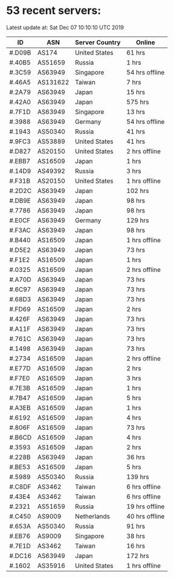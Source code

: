 # 53 recent servers:

Latest update at: Sat Dec 07 10:10:10 UTC 2019

| ID | ASN | Server Country | Online |
| -- | --- | -------------- | ------ |
| #.D09B | AS174 | United States | 61 hrs |
| #.40B5 | AS51659 | Russia | 1 hrs |
| #.3C59 | AS63949 | Singapore | 54 hrs offline |
| #.46A5 | AS131622 | Taiwan | 7 hrs |
| #.2A79 | AS63949 | Japan | 15 hrs |
| #.42A0 | AS63949 | Japan | 575 hrs |
| #.7F1D | AS63949 | Singapore | 13 hrs |
| #.3988 | AS63949 | Germany | 54 hrs offline |
| #.1943 | AS50340 | Russia | 41 hrs |
| #.9FC3 | AS53889 | United States | 41 hrs |
| #.D827 | AS20150 | United States | 2 hrs offline |
| #.EBB7 | AS16509 | Japan | 1 hrs |
| #.14D9 | AS49392 | Russia | 3 hrs |
| #.F31B | AS20150 | United States | 1 hrs offline |
| #.2D2C | AS63949 | Japan | 102 hrs |
| #.DB9E | AS63949 | Japan | 98 hrs |
| #.7786 | AS63949 | Japan | 98 hrs |
| #.E0CF | AS63949 | Germany | 129 hrs |
| #.F3AC | AS63949 | Japan | 98 hrs |
| #.B440 | AS16509 | Japan | 1 hrs offline |
| #.D5E2 | AS63949 | Japan | 73 hrs |
| #.F1E2 | AS16509 | Japan | 1 hrs |
| #.0325 | AS16509 | Japan | 2 hrs offline |
| #.A70D | AS63949 | Japan | 73 hrs |
| #.6C97 | AS63949 | Japan | 73 hrs |
| #.68D3 | AS63949 | Japan | 73 hrs |
| #.FD69 | AS16509 | Japan | 2 hrs |
| #.426F | AS63949 | Japan | 73 hrs |
| #.A11F | AS63949 | Japan | 73 hrs |
| #.761C | AS63949 | Japan | 73 hrs |
| #.1498 | AS63949 | Japan | 73 hrs |
| #.2734 | AS16509 | Japan | 2 hrs offline |
| #.E77D | AS16509 | Japan | 2 hrs |
| #.F7E0 | AS16509 | Japan | 3 hrs |
| #.7E3B | AS16509 | Japan | 1 hrs |
| #.7B47 | AS16509 | Japan | 5 hrs |
| #.A3EB | AS16509 | Japan | 1 hrs |
| #.6192 | AS16509 | Japan | 4 hrs |
| #.806F | AS16509 | Japan | 73 hrs |
| #.B6CD | AS16509 | Japan | 4 hrs |
| #.3593 | AS16509 | Japan | 2 hrs |
| #.228B | AS63949 | Japan | 36 hrs |
| #.BE53 | AS16509 | Japan | 5 hrs |
| #.5989 | AS50340 | Russia | 139 hrs |
| #.C8DF | AS3462 | Taiwan | 6 hrs offline |
| #.43E4 | AS3462 | Taiwan | 6 hrs offline |
| #.2321 | AS51659 | Russia | 19 hrs offline |
| #.C450 | AS9009 | Netherlands | 40 hrs offline |
| #.653A | AS50340 | Russia | 91 hrs |
| #.EB76 | AS9009 | Singapore | 38 hrs |
| #.7E1D | AS3462 | Taiwan | 16 hrs |
| #.DC16 | AS63949 | Japan | 172 hrs |
| #.1602 | AS35916 | United States | 1 hrs offline |

